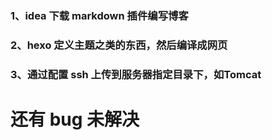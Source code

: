 ### 1、idea 下载 markdown 插件编写博客
### 2、hexo 定义主题之类的东西，然后编译成网页
### 3、通过配置 ssh 上传到服务器指定目录下，如Tomcat
# 还有 bug 未解决